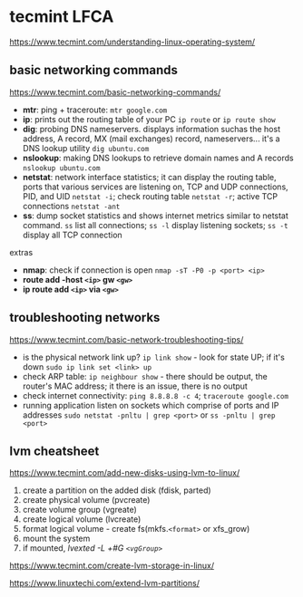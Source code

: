 # tecmint LFCA

<https://www.tecmint.com/understanding-linux-operating-system/>

## basic networking commands

<https://www.tecmint.com/basic-networking-commands/>

- **mtr**: ping + traceroute: `mtr google.com`
- **ip**: prints out the routing table of your PC `ip route` or `ip route show`
- **dig**: probing DNS nameservers. displays information suchas the host address, A record, MX (mail exchanges) record, nameservers... it's a DNS lookup utility `dig ubuntu.com`
- **nslookup**: making DNS lookups to retrieve domain names and A records `nslookup ubuntu.com`
- **netstat**: network interface statistics; it can display the routing table, ports that various services are listening on, TCP and UDP connections, PID, and UID `netstat -i`; check routing table `netstat -r`; active TCP connections `netstat -ant`
- **ss**: dump socket statistics and shows internet metrics similar to netstat command. `ss` list all connections; `ss -l` display listening sockets; `ss -t` display all TCP connection

extras

- **nmap**: check if connection is open `nmap -sT -P0 -p <port> <ip>`
- **route add -host `<ip>` gw `<gw>`**
- **ip route add `<ip>` via `<gw>`**

## troubleshooting networks

<https://www.tecmint.com/basic-network-troubleshooting-tips/>

- is the physical network link up? `ip link show` - look for state UP; if it's down `sudo ip link set <link> up`
- check ARP table: `ip neighbour show` - there should be output, the router's MAC address; it there is an issue, there is no output
- check internet connectivity: `ping 8.8.8.8 -c 4`; `traceroute google.com`
- running application listen on sockets which comprise of ports and IP addresses `sudo netstat -pnltu | grep <port>` or `ss -pnltu | grep <port>`

## lvm cheatsheet

<https://www.tecmint.com/add-new-disks-using-lvm-to-linux/>

1. create a partition on the added disk (fdisk, parted)
2. create physical volume (pvcreate)
3. create volume group (vgreate)
4. create logical volume (lvcreate)
5. format logical volume - create fs(mkfs.`<format>` or xfs_grow)
6. mount the system
7. if mounted, _lvexted -L +#G `<vgGroup>`_

<https://www.tecmint.com/create-lvm-storage-in-linux/>

<https://www.linuxtechi.com/extend-lvm-partitions/>